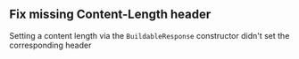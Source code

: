 ## Fix missing Content-Length header

Setting a content length via the `BuildableResponse` constructor didn't set the corresponding header
